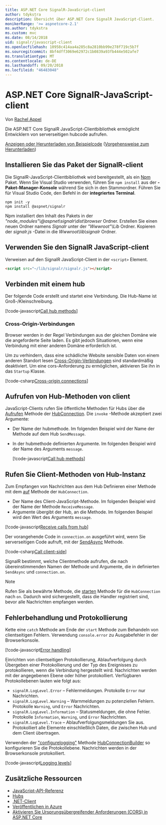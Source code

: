 ```yaml
---
title: ASP.NET Core SignalR-JavaScript-client
author: tdykstra
description: Übersicht über ASP.NET Core SignalR JavaScript-Client.
monikerRange: '>= aspnetcore-2.1'
ms.author: tdykstra
ms.custom: mvc
ms.date: 08/14/2018
uid: signalr/javascript-client
ms.openlocfilehash: 10958c414aa4a285c8a2810bb99e278f719c5b7f
ms.sourcegitcommit: 8bf4dff3069e62972c1b0839a93fb444e502afe7
ms.translationtype: MT
ms.contentlocale: de-DE
ms.lasthandoff: 09/20/2018
ms.locfileid: "46483048"
---
```

# <a name="aspnet-core-signalr-javascript-client"></a>ASP.NET Core SignalR-JavaScript-client

Von [Rachel Appel](http://twitter.com/rachelappel)

Die ASP.NET Core SignalR JavaScript-Clientbibliothek ermöglicht Entwicklern von serverseitigen hubcode aufrufen.

[Anzeigen oder Herunterladen von Beispielcode](https://github.com/aspnet/Docs/tree/live/aspnetcore/signalr/javascript-client/sample) ([Vorgehensweise zum Herunterladen](xref:tutorials/index#how-to-download-a-sample))

## <a name="install-the-signalr-client-package"></a>Installieren Sie das Paket der SignalR-client

Die SignalR-JavaScript-Clientbibliothek wird bereitgestellt, als ein [Npm](https://www.npmjs.com/) Paket. Wenn Sie Visual Studio verwenden, führen Sie `npm install` aus der **-Paket-Manager-Konsole** während Sie sich in den Stammordner. Führen Sie für Visual Studio Code, den Befehl in der **integriertes Terminal**.

  ```console
  npm init -y
  npm install @aspnet/signalr
  ```

Npm installiert den Inhalt des Pakets in der *"node_modules"\\@aspnet\signalr\dist\browser* Ordner. Erstellen Sie einen neuen Ordner namens *Signalr* unter der *"Wwwroot"\\Lib* Ordner. Kopieren der *signalr.js* -Datei in die *Wwwroot\lib\signalr* Ordner.

## <a name="use-the-signalr-javascript-client"></a>Verwenden Sie den SignalR JavaScript-client

Verweisen auf den SignalR JavaScript-Client in der `<script>` Element.

```html
<script src="~/lib/signalr/signalr.js"></script>
```

## <a name="connect-to-a-hub"></a>Verbinden mit einem hub

Der folgende Code erstellt und startet eine Verbindung. Die Hub-Name ist Groß-/Kleinschreibung.

[!code-javascript[Call hub methods](javascript-client/sample/wwwroot/js/chat.js?range=9-12,28)]

### <a name="cross-origin-connections"></a>Cross-Origin-Verbindungen

Browser werden in der Regel Verbindungen aus der gleichen Domäne wie die angeforderte Seite laden. Es gibt jedoch Situationen, wenn eine Verbindung mit einer anderen Domäne erforderlich ist.

Um zu verhindern, dass eine schädliche Website sensible Daten von einem anderen Standort lesen [Cross-Origin-Verbindungen](xref:security/cors) sind standardmäßig deaktiviert. Um eine cors-Anforderung zu ermöglichen, aktivieren Sie ihn in das `Startup` Klasse.

[!code-csharp[Cross-origin connections](javascript-client/sample/Startup.cs?highlight=29-35,56)]

## <a name="call-hub-methods-from-client"></a>Aufrufen von Hub-Methoden von client

JavaScript-Clients rufen Sie öffentliche Methoden für Hubs über die [Aufrufen](/javascript/api/%40aspnet/signalr/hubconnection#invoke) Methode der [HubConnection](/javascript/api/%40aspnet/signalr/hubconnection). Die `invoke` -Methode akzeptiert zwei Argumente:

* Der Name der hubmethode. Im folgenden Beispiel wird der Name der Methode auf dem Hub `SendMessage`.
* In der hubmethode definierten Argumente. Im folgenden Beispiel wird der Name des Arguments `message`.

  [!code-javascript[Call hub methods](javascript-client/sample/wwwroot/js/chat.js?range=24)]

## <a name="call-client-methods-from-hub"></a>Rufen Sie Client-Methoden von Hub-Instanz

Zum Empfangen von Nachrichten aus dem Hub Definieren einer Methode mit dem [auf](/javascript/api/%40aspnet/signalr/hubconnection#on) Methode der `HubConnection`.

* Der Name des Client-JavaScript-Methode. Im folgenden Beispiel wird der Name der Methode `ReceiveMessage`.
* Argumente übergibt der Hub, an die Methode. Im folgenden Beispiel wird den Wert des Arguments `message`.

[!code-javascript[Receive calls from hub](javascript-client/sample/wwwroot/js/chat.js?range=14-19)]

Der vorangehende Code in `connection.on` ausgeführt wird, wenn Sie serverseitigen Code aufruft, mit der [SendAsync](/dotnet/api/microsoft.aspnetcore.signalr.clientproxyextensions.sendasync) Methode.

[!code-csharp[Call client-side](javascript-client/sample/hubs/chathub.cs?range=8-11)]

SignalR bestimmt, welche Clientmethode aufrufen, die nach übereinstimmenden Namen der Methode und Argumente, die in definierten `SendAsync` und `connection.on`.

> [!NOTE]
> Rufen Sie als bewährte Methode, die [starten](/javascript/api/%40aspnet/signalr/hubconnection#start) Methode für die `HubConnection` nach `on`. Dadurch wird sichergestellt, dass die Handler registriert sind, bevor alle Nachrichten empfangen werden.

## <a name="error-handling-and-logging"></a>Fehlerbehandlung und Protokollierung

Kette eine `catch` Methode am Ende der `start` Methode zum Behandeln von clientseitigen Fehlern. Verwendung `console.error` zu Ausgabefehler in der Browserkonsole.

[!code-javascript[Error handling](javascript-client/sample/wwwroot/js/chat.js?range=28)]

Einrichten von clientseitigen Protokollierung, Ablaufverfolgung durch Übergeben einer Protokollierung und der Typ des Ereignisses zu protokollieren, wenn die Verbindung hergestellt wird. Nachrichten werden mit der angegebenen Ebene oder höher protokolliert. Verfügbaren Protokollebenen lauten wie folgt aus:

* `signalR.LogLevel.Error` &ndash; Fehlermeldungen. Protokolle `Error` nur Nachrichten.
* `signalR.LogLevel.Warning` &ndash; Warnmeldungen zu potenziellen Fehlern. Protokolle `Warning`, und `Error` Nachrichten.
* `signalR.LogLevel.Information` &ndash; Statusmeldungen, die ohne Fehler. Protokolle `Information`, `Warning`, und `Error` Nachrichten.
* `signalR.LogLevel.Trace` &ndash; Ablaufverfolgungsmeldungen Sie aus. Protokolliert alle Elemente einschließlich Daten, die zwischen Hub und dem Client übertragen.

Verwenden der ["configurelogging"](/javascript/api/%40aspnet/signalr/hubconnectionbuilder#configurelogging) Methode [HubConnectionBuilder](/javascript/api/%40aspnet/signalr/hubconnectionbuilder) so konfigurieren Sie die Protokollebene. Nachrichten werden in der Browserkonsole protokolliert.

[!code-javascript[Logging levels](javascript-client/sample/wwwroot/js/chat.js?range=9-12)]

## <a name="additional-resources"></a>Zusätzliche Ressourcen

* [JavaScript-API-Referenz](/javascript/api/?view=signalr-js-latest)
* [Hubs](xref:signalr/hubs)
* [.NET-Client](xref:signalr/dotnet-client)
* [Veröffentlichen in Azure](xref:signalr/publish-to-azure-web-app)
* [Aktivieren Sie Ursprungsübergreifender Anforderungen (CORS) in ASP.NET Core](xref:security/cors)
